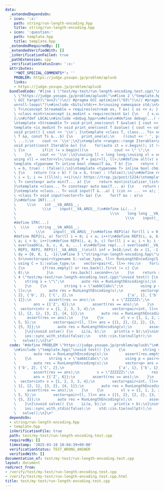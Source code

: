 ```yaml
---
data:
  _extendedDependsOn:
  - icon: ':x:'
    path: string/run-length-encoding.hpp
    title: string/run-length-encoding.hpp
  - icon: ':question:'
    path: template.hpp
    title: template.hpp
  _extendedRequiredBy: []
  _extendedVerifiedWith: []
  _isVerificationFailed: true
  _pathExtension: cpp
  _verificationStatusIcon: ':x:'
  attributes:
    '*NOT_SPECIAL_COMMENTS*': ''
    PROBLEM: https://judge.yosupo.jp/problem/aplusb
    links:
    - https://judge.yosupo.jp/problem/aplusb
  bundledCode: "#line 1 \"test/my-test/run-length-encoding.test.cpp\"\n#define PROBLEM\
    \ \"https://judge.yosupo.jp/problem/aplusb\"\n#line 2 \"template.hpp\"\n// #pragma\
    \ GCC target(\"avx2\")\n// #pragma GCC optimize(\"O3\")\n// #pragma GCC optimize(\"\
    unroll-loops\")\n#include <bits/stdc++.h>\nusing namespace std;\ntemplate <class\
    \ T>\nconcept Streamable = requires(ostream os, T &x) { os << x; };\ntemplate\
    \ <class mint>\nconcept is_modint = requires(mint &x) {\n    { x.val() } -> std::convertible_to<int>;\n\
    };\n#ifdef LOCAL\n#include <debug.hpp>\n#else\n#define debug(...) 42\n#endif\n\
    \ntemplate <Streamable T> void print_one(const T &value) { cout << value; }\n\
    template <is_modint T> void print_one(const T &value) { cout << value.val(); }\n\
    void print() { cout << '\\n'; }\ntemplate <class T, class... Ts> void print(const\
    \ T &a, const Ts &...b) {\n    print_one(a);\n    ((cout << ' ', print_one(b)),\
    \ ...);\n    cout << '\\n';\n}\ntemplate <ranges::range Iterable>\n    requires(!Streamable<Iterable>)\n\
    void print(const Iterable &v) {\n    for(auto it = v.begin(); it != v.end(); ++it)\
    \ {\n        if(it != v.begin())\n            cout << \" \";\n        print_one(*it);\n\
    \    }\n    cout << '\\n';\n}\nusing ll = long long;\nusing vl = vector<ll>;\n\
    using vll = vector<vl>;\nusing P = pair<ll, ll>;\n#define all(v) v.begin(), v.end()\n\
    template <typename T> inline bool chmax(T &a, T b) {\n    return ((a < b) ? (a\
    \ = b, true) : (false));\n}\ntemplate <typename T> inline bool chmin(T &a, T b)\
    \ {\n    return ((a > b) ? (a = b, true) : (false));\n}\n#define rep1(i, n) for(ll\
    \ i = 1; i <= ((ll)n); ++i)\n// https://trap.jp/post/1224/\ntemplate <class...\
    \ T> constexpr auto min(T... a) {\n    return min(initializer_list<common_type_t<T...>>{a...});\n\
    }\ntemplate <class... T> constexpr auto max(T... a) {\n    return max(initializer_list<common_type_t<T...>>{a...});\n\
    }\ntemplate <class... T> void input(T &...a) { (cin >> ... >> a); }\ntemplate\
    \ <class T> void input(vector<T> &a) {\n    for(T &x : a)\n        cin >> x;\n\
    }\n#define INT(...)                                                          \
    \     \\\n    int __VA_ARGS__;                                               \
    \            \\\n    input(__VA_ARGS__)\n#define LL(...)                     \
    \                                           \\\n    long long __VA_ARGS__;   \
    \                                                  \\\n    input(__VA_ARGS__)\n\
    #define STR(...)                                                             \
    \  \\\n    string __VA_ARGS__;                                               \
    \         \\\n    input(__VA_ARGS__)\n#define REP1(a) for(ll i = 0; i < a; i++)\n\
    #define REP2(i, a) for(ll i = 0; i < a; i++)\n#define REP3(i, a, b) for(ll i =\
    \ a; i < b; i++)\n#define REP4(i, a, b, c) for(ll i = a; i < b; i += c)\n#define\
    \ overload4(a, b, c, d, e, ...) e\n#define rep(...) overload4(__VA_ARGS__, REP4,\
    \ REP3, REP2, REP1)(__VA_ARGS__)\n\nll inf = 3e18;\nvl dx = {1, -1, 0, 0};\nvl\
    \ dy = {0, 0, 1, -1};\n#line 3 \"string/run-length-encoding.hpp\"\ntemplate <class\
    \ S>\nvector<pair<typename S::value_type, ll>> RunLengthEncoding(S &s) {\n   \
    \ using C = S::value_type;\n    vector<pair<C, ll>> res;\n    for(auto &&c : s)\
    \ {\n        if(res.empty() or res.back().first != c) {\n            res.emplace_back(c,\
    \ 0);\n        }\n        res.back().second++;\n    }\n    return res;\n}\n#line\
    \ 4 \"test/my-test/run-length-encoding.test.cpp\"\nvoid test() {\n    {\n    \
    \    string s = \"\";\n        auto res = RunLengthEncoding(s);\n        assert(res.empty());\n\
    \    }\n    {\n        string s = \"aabbCCabc\";\n        using p = pair<char,\
    \ ll>;\n        auto res = RunLengthEncoding(s);\n        vector<p> ans = {{'a',\
    \ 2}, {'b', 2}, {'C', 2},\n                         {'a', 1}, {'b', 1}, {'c',\
    \ 1}};\n        assert(res == ans);\n        s = \"ZZZZZZ\";\n        res = RunLengthEncoding(s);\n\
    \        ans = {{'Z', 6}};\n        assert(res == ans);\n    }\n    {\n      \
    \  vector<int> v = {1, 2, 3, 3, 4};\n        vector<pair<int, ll>> ans = {{1,\
    \ 1}, {2, 1}, {3, 2}, {4, 1}};\n        auto res = RunLengthEncoding(v);\n   \
    \     assert(res == ans);\n    }\n    {\n        vl v = {1, 1, 2, 2, 3, 4, 5,\
    \ 5, 5};\n        vector<pair<ll, ll>> ans = {{1, 2}, {2, 2}, {3, 1}, {4, 1},\
    \ {5, 3}};\n        auto res = RunLengthEncoding(v);\n        assert(res == ans);\n\
    \    }\n}\nvoid solve() {\n    LL(a, b);\n    print(a + b);\n}\nint main() {\n\
    \    ios::sync_with_stdio(false);\n    std::cin.tie(nullptr);\n    test();\n \
    \   solve();\n}\n"
  code: "#define PROBLEM \"https://judge.yosupo.jp/problem/aplusb\"\n#include \"string/run-length-encoding.hpp\"\
    \n#include \"template.hpp\"\nvoid test() {\n    {\n        string s = \"\";\n\
    \        auto res = RunLengthEncoding(s);\n        assert(res.empty());\n    }\n\
    \    {\n        string s = \"aabbCCabc\";\n        using p = pair<char, ll>;\n\
    \        auto res = RunLengthEncoding(s);\n        vector<p> ans = {{'a', 2},\
    \ {'b', 2}, {'C', 2},\n                         {'a', 1}, {'b', 1}, {'c', 1}};\n\
    \        assert(res == ans);\n        s = \"ZZZZZZ\";\n        res = RunLengthEncoding(s);\n\
    \        ans = {{'Z', 6}};\n        assert(res == ans);\n    }\n    {\n      \
    \  vector<int> v = {1, 2, 3, 3, 4};\n        vector<pair<int, ll>> ans = {{1,\
    \ 1}, {2, 1}, {3, 2}, {4, 1}};\n        auto res = RunLengthEncoding(v);\n   \
    \     assert(res == ans);\n    }\n    {\n        vl v = {1, 1, 2, 2, 3, 4, 5,\
    \ 5, 5};\n        vector<pair<ll, ll>> ans = {{1, 2}, {2, 2}, {3, 1}, {4, 1},\
    \ {5, 3}};\n        auto res = RunLengthEncoding(v);\n        assert(res == ans);\n\
    \    }\n}\nvoid solve() {\n    LL(a, b);\n    print(a + b);\n}\nint main() {\n\
    \    ios::sync_with_stdio(false);\n    std::cin.tie(nullptr);\n    test();\n \
    \   solve();\n}\n"
  dependsOn:
  - string/run-length-encoding.hpp
  - template.hpp
  isVerificationFile: true
  path: test/my-test/run-length-encoding.test.cpp
  requiredBy: []
  timestamp: '2025-03-18 18:04:39+09:00'
  verificationStatus: TEST_WRONG_ANSWER
  verifiedWith: []
documentation_of: test/my-test/run-length-encoding.test.cpp
layout: document
redirect_from:
- /verify/test/my-test/run-length-encoding.test.cpp
- /verify/test/my-test/run-length-encoding.test.cpp.html
title: test/my-test/run-length-encoding.test.cpp
---
```

